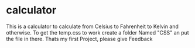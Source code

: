 # calculator
This is a calculator to calculate from Celsius to Fahrenheit to Kelvin and otherwise.
To get the temp.css to work create a folder Named "CSS" an put the file in there.
Thats my first Project, please give Feedback
